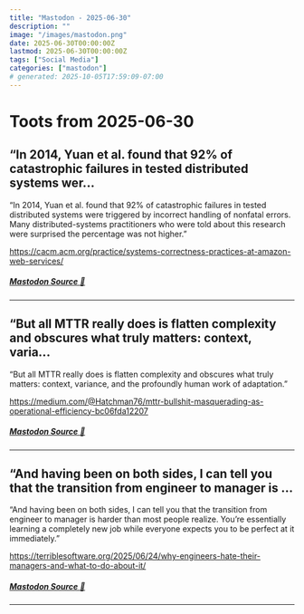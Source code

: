 ```yaml
---
title: "Mastodon - 2025-06-30"
description: ""
image: "/images/mastodon.png"
date: 2025-06-30T00:00:00Z
lastmod: 2025-06-30T00:00:00Z
tags: ["Social Media"]
categories: ["mastodon"]
# generated: 2025-10-05T17:59:09-07:00
---
```


# Toots from 2025-06-30

## “In 2014, Yuan et al. found that 92% of catastrophic failures in tested distributed systems wer...

“In 2014, Yuan et al. found that 92% of catastrophic failures in tested distributed systems were triggered by incorrect handling of nonfatal errors. Many distributed-systems practitioners who were told about this research were surprised the percentage was not higher.”

<https://cacm.acm.org/practice/systems-correctness-practices-at-amazon-web-services/>

##### [Mastodon Source 🐘](https://hachyderm.io/@mweagle/114770619321605170)

---

## “But all MTTR really does is flatten complexity and obscures what truly matters: context, varia...

“But all MTTR really does is flatten complexity and obscures what truly matters: context, variance, and the profoundly human work of adaptation.”

<https://medium.com/@Hatchman76/mttr-bullshit-masquerading-as-operational-efficiency-bc06fda12207>

##### [Mastodon Source 🐘](https://hachyderm.io/@mweagle/114770575574249245)

---

## “And having been on both sides, I can tell you that the transition from engineer to manager is ...

“And having been on both sides, I can tell you that the transition from engineer to manager is harder than most people realize. You’re essentially learning a completely new job while everyone expects you to be perfect at it immediately.”

<https://terriblesoftware.org/2025/06/24/why-engineers-hate-their-managers-and-what-to-do-about-it/>

##### [Mastodon Source 🐘](https://hachyderm.io/@mweagle/114770490748468505)

---

